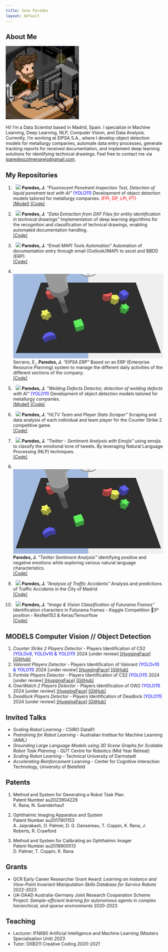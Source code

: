 ```yaml
---
title: Jose Paredes
layout: default
---
```


## About Me

<img class="profile-picture" src="profile.jpg">

Hi! I’m a Data Scientist based in Madrid, Spain. I specialize in Machine Learning, Deep Learning, NLP, Computer Vision, and Data Analysis. Currently, I’m working at EIPSA S.A., where I develop object detection models for metallurgy companies, automate data entry processes, generate tracking reports for received documentation, and implement deep learning solutions for identifying technical drawings. Feel free to contact me via <jparedescolmenarejo@gmail.com>.


## My Repositories

1. &nbsp; <img class="project-picture" src="images/rsp.png"> <b>Paredes, J.</b> <em>"Fluorescent Penetrant Inspection Test, Detection of liquid penetrant test with AI"</em> <span style="color:blue">(YOLO11)</span> Development of object detection models tailored for metallurgy companies. <span style="color:red">(FPI, DP, LPI, PT)</span> <br />
[[Model]](https://huggingface.co/jparedesDS/fluorescent-penetrant-inspection) [[Code]](https://github.com/jparedesDS/fluorescent-penetrant-inspection)

2. &nbsp; <img class="project-picture" src="images/rsp.png"> <b>Paredes, J.</b> <em>"Data Extraction from DXF Files for entity identification in technical drawings"</em>
Implementation of deep learning algorithms for the recognition and classification of technical drawings, enabling automated documentation handling. <br />
[[Code]](https://github.com/jparedesDS/extract-data-dxf)

3. &nbsp; <img class="project-picture" src="images/rsp.png"> <b>Paredes, J.</b> <em>"Email MAPI Tools Automation"</em> Automation of documentation entry through email (Outlook/IMAP) to excel and BBDD (ERP).<br />
[[Code]](https://github.com/jparedesDS/email-mapi-tools-automation)

4. &nbsp; <img class="project-picture" src="images/behaviour.gif"> Serrano, E., <b>Paredes, J.</b> <em>"EIPSA ERP"</em> Based on an ERP (Enterprise Resource Planning) system to manage the different daily activities of the different sections of the company. <br />
[[Code]](https://github.com/jparedesDS/ERP_EIPSA)

5. &nbsp; <img class="project-picture" src="images/rsp.png"> <b>Paredes, J.</b> <em>"Welding Defects Detector, detection of welding defects with AI"</em> <span style="color:blue">(YOLO11)</span>
Development of object detection models tailored for metallurgy companies. <br />
[[Model]](https://huggingface.co/jparedesDS/welding-defects-detection) [[Code]](https://github.com/jparedesDS/welding-defects-detection)

6. &nbsp; <img class="project-picture" src="images/rsp.png"> <b>Paredes, J.</b> <em>"HLTV Team and Player Stats Scraper"</em> Scraping and data analysis of each individual and team player for the Counter Strike 2 competitive game. <br />
[[Code]](https://github.com/jparedesDS/hltv-scraper)

7. &nbsp; <img class="project-picture" src="images/rsp.png"> <b>Paredes, J.</b> <em>"Twitter - Sentiment Analysis with Emojis"</em> using emojis to classify the emotional tone of tweets. By leveraging Natural Language Processing (NLP) techniques. <br />
[[Code]](https://github.com/jparedesDS/lazy-classifier-traffic-accidents-madrid)

8. &nbsp; <img class="project-picture" src="images/behaviour.gif"> <b>Paredes, J.</b> <em>"Twitter Sentiment Analysis"</em> identifying positive and negative emotions while exploring various natural language characteristics. <br />
[[Code]](https://github.com/jparedesDS/tensorflow-twitter-sentiment-analysis)

9. &nbsp; <img class="project-picture" src="images/rsp.png"> <b>Paredes, J.</b> <em>"Analysis of Traffic Accidents"</em> Analysis and predictions of Traffic Accidents in the City of Madrid <br />
[[Code]](https://github.com/jparedesDS/lazy-classifier-traffic-accidents-madrid)

10. &nbsp; <img class="project-picture" src="images/rsp.png"> <b>Paredes, J.</b> <em>"Image & Vision Classification of Futurama Frames"</em> Identification characters in Futurama frames - Kaggle Competition 🥉3º position - ResNet152 & Keras/Tensorflow <br />
[[Code]](https://github.com/jparedesDS/image-classification-multilabel)


## MODELS Computer Vision // Object Detection

1. _Counter Strike 2 Players Detector_ - Players Identification of CS2 <span style="color:blue">(YOLOv9, YOLOv10 & YOLO11)</span> 2024 [under review] [[HuggingFace]](https://huggingface.co/collections/jparedesDS/cs2-yolo-object-detection-66f65a7fa395d5e5ede71489) [[GitHub]](https://github.com/jparedesDS/cs2-object-dectection) <br />
2. _Valorant Players Detector_ - Players Identification of Valorant <span style="color:blue">(YOLOv10 & YOLO11)</span> 2024 [under review] [[HuggingFace]](https://huggingface.co/collections/jparedesDS/valorant-yolo-object-detection-6708db8eda7c23b8859bcd3b) [[GitHub]](https://github.com/jparedesDS/valorant-object-detection) <br />
3. _Fortnite Players Detector_ - Players Identification of CS2 <span style="color:blue">(YOLO11)</span> 2024 [under review] [[HuggingFace]](https://huggingface.co/jparedesDS/fortnite-yolo11m) [[GitHub]](https://github.com/jparedesDS/fortnite-object-detection) <br />
4. _OverWatch 2 Players Detector_ - Players Identification of OW2 <span style="color:blue">(YOLO11)</span> 2024 [under review] [[HuggingFace]](https://huggingface.co/jparedesDS/ow2-yolo11m) [[GitHub]](https://github.com/jparedesDS/ow2-object-dectection) <br />
5. _Deadlock Players Detector_ - Players Identification of Deadlock <span style="color:blue">(YOLO11)</span> 2024 [under review] [[HuggingFace]](https://huggingface.co/jparedesDS/deadlock-yolo11l) [[GitHub]](https://github.com/jparedesDS/deadlock-object-detection) <br />


## Invited Talks

- _Scaling Robot Learning_ - CSIRO Data61 <br />
- _Pretraining for Robot Learning_ - Australian Institue for Machine Learning (AIML)<br />
- _Grounding Large Language Models using 3D Scene Graphs for Scalable Robot Task Planning_ - QUT Centre for Robotics (Mid Year Retreat)<br />
- _Scaling Robot Learning_ - Technical University of Darmstadt <br />
- _Accelerating Reinforcement Learning_ - Center for Cognitive Interaction Technology, University of Bielefeld

## Patents

1. Method and System for Generating a Robot Task Plan <br />
   Patent Number au2023904229 <br />
   K. Rana, N. Suenderhauf  

2. Ophthalmic Imaging Apparatus and System <br />
   Patent Number au2017901153 <br />
   A. Jaiprakash, D. Palmer, D. G. Dansereau, T. Coppin, K. Rana, J. Roberts, R. Crawford  
   
3. Method and System for Calibrating an Ophthalmic Imager <br /> 
   Patent Number au2018900513  <br />
   D. Palmer, T. Coppin, K. Rana
   
## Grants
- QCR Early Career Researcher Grant Award: _Learning an Instance and View-Point Invariant
Manipulation Skills Database for Service Robots_ 2022-2023
- UA-DAAD Australia-Germany Joint Research Cooperation Scheme
Project: _Sample-efficient learning for autonomous agents in complex hierarchical, and sparse environments_ 2020-2023

## Teaching

- Lecturer: IFN680 Artificial Intelligence and Machine Learning (Masters Specialisation Unit) _2023_
- Tutor: DXB211 Creative Coding _2020-2021_











